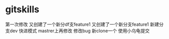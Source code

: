 # gitskills
第一次修改
又创建了一个新分df支feature1
又创建了一个新分支feature1
新建分支dev
快进模式
mastrer上再修改
修改bug
新clone一个
使用小乌龟提交